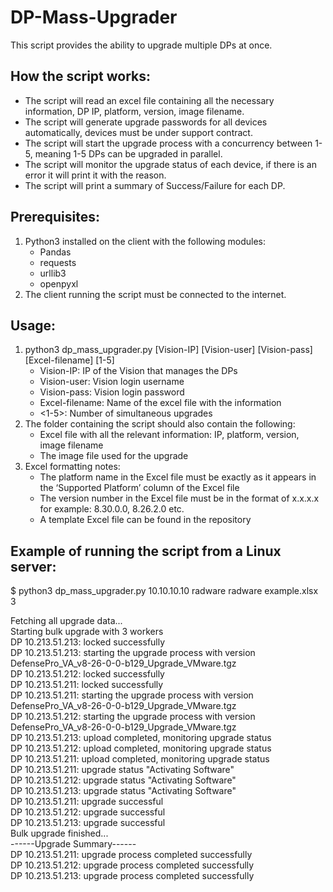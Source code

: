 # DP-Mass-Upgrader
This script provides the ability to upgrade multiple DPs at once.

## How the script works:
-	The script will read an excel file containing all the necessary information, DP IP, platform, version, image filename.
-	The script will generate upgrade passwords for all devices automatically, devices must be under support contract.
-	The script will start the upgrade process with a concurrency between 1-5, meaning 1-5 DPs can be upgraded in parallel.
-	The script will monitor the upgrade status of each device, if there is an error it will print it with the reason.
-	The script will print a summary of Success/Failure for each DP.

## Prerequisites:
1.	Python3 installed on the client with the following modules:  
    -	Pandas  
    -	requests  
    -	urllib3  
    -	openpyxl
2.	The client running the script must be connected to the internet.


## Usage:
1.	python3 dp_mass_upgrader.py [Vision-IP] [Vision-user] [Vision-pass] [Excel-filename] [1-5]
    - Vision-IP: IP of the Vision that manages the DPs
    - Vision-user: Vision login username
    - Vision-pass: Vision login password
    - Excel-filename: Name of the excel file with the information
    - <1-5>: Number of simultaneous upgrades
2.  The folder containing the script should also contain the following:
    - Excel file with all the relevant information: IP, platform, version, image filename
    - The image file used for the upgrade  
3. Excel formatting notes: 
    - The platform name in the Excel file must be exactly as it appears in the ‘Supported Platform’ column of the Excel file
    - The version number in the Excel file must be in the format of x.x.x.x for example: 8.30.0.0, 8.26.2.0 etc.
    - A template Excel file can be found in the repository

## Example of running the script from a Linux server:

$ python3 dp_mass_upgrader.py 10.10.10.10 radware radware example.xlsx 3  

Fetching all upgrade data...  
Starting bulk upgrade with 3 workers  
DP 10.213.51.213: locked successfully  
DP 10.213.51.213: starting the upgrade process with version DefensePro_VA_v8-26-0-0-b129_Upgrade_VMware.tgz  
DP 10.213.51.212: locked successfully  
DP 10.213.51.211: locked successfully  
DP 10.213.51.211: starting the upgrade process with version DefensePro_VA_v8-26-0-0-b129_Upgrade_VMware.tgz  
DP 10.213.51.212: starting the upgrade process with version DefensePro_VA_v8-26-0-0-b129_Upgrade_VMware.tgz  
DP 10.213.51.213: upload completed, monitoring upgrade status  
DP 10.213.51.212: upload completed, monitoring upgrade status  
DP 10.213.51.211: upload completed, monitoring upgrade status  
DP 10.213.51.211: upgrade status "Activating Software"  
DP 10.213.51.212: upgrade status "Activating Software"  
DP 10.213.51.213: upgrade status "Activating Software"  
DP 10.213.51.211: upgrade successful  
DP 10.213.51.212: upgrade successful  
DP 10.213.51.213: upgrade successful  
Bulk upgrade finished...  
------Upgrade Summary------  
DP 10.213.51.211: upgrade process completed successfully  
DP 10.213.51.212: upgrade process completed successfully  
DP 10.213.51.213: upgrade process completed successfully  
  
  
